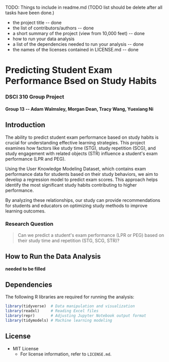 TODO: Things to include in readme.md (TODO list should be delete after all tasks have been done.)
- the project title -- done
- the list of contributors/authors -- done
- a short summary of the project (view from 10,000 feet) -- done
- how to run your data analysis 
- a list of the dependencies needed to run your analysis -- done
- the names of the licenses contained in LICENSE.md -- done

# Predicting Student Exam Performance Bsed on Study Habits

### DSCI 310 Group Project
#### Group 13 -- Adam Walmsley, Morgan Dean, Tracy Wang, Yuexiang Ni

## Introduction

The ability to predict student exam performance based on study habits is crucial for understanding effective learning strategies. This project examines how factors like study time (STG), study repetition (SCG), and study engagement with related objects (STR) influence a student's exam performance (LPR and PEG).

Using the User Knowledge Modeling Dataset, which contains exam performance data for students based on their study behaviors, we aim to develop a regression model to predict exam scores. This approach helps identify the most significant study habits contributing to higher performance.

By analyzing these relationships, our study can provide recommendations for students and educators on optimizing study methods to improve learning outcomes.

### Research Question
> Can we predict a student's exam performance (LPR or PEG) based on their study time and repetition (STG, SCG, STR)?

## How to Run the Data Analysis
**needed to be filled**

## Dependencies
The following R libraries are required for running the analysis:
```r
library(tidyverse)  # Data manipulation and visualization
library(readxl)     # Reading Excel files
library(repr)       # Adjusting Jupyter Notebook output format
library(tidymodels) # Machine learning modeling
```

## License 
- MIT License
  - For license information, refer to `LICENSE.md`.  

